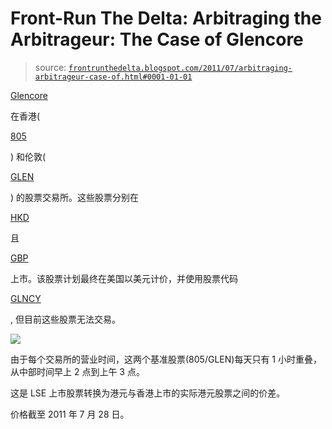 <!--yml

category: 未分类

日期：2024 年 05 月 12 日 23:36:01

-->

# Front-Run The Delta: Arbitraging the Arbitrageur: The Case of Glencore

> source: [`frontrunthedelta.blogspot.com/2011/07/arbitraging-arbitrageur-case-of.html#0001-01-01`](https://frontrunthedelta.blogspot.com/2011/07/arbitraging-arbitrageur-case-of.html#0001-01-01)

[Glencore](http://www.glencore.com/secure/shareholder-information.php)

在香港(

[805](http://www.hkex.com.hk/eng/invest/company/quote_page_e.asp?WidCoID=805&WidCoAbbName=&Month=1&langcode=e)

) 和伦敦(

[GLEN](http://www.londonstockexchange.com/exchange/prices-and-markets/stocks/summary/company-summary.html?fourWayKey=JE00B4T3BW64JEGBXSET0)

) 的股票交易所。这些股票分别在

[HKD](http://en.wikipedia.org/wiki/Hong_Kong_dollar)

且

[GBP](http://en.wikipedia.org/wiki/Pound_sterling)

上市。该股票计划最终在美国以美元计价，并使用股票代码

[GLNCY](http://www.otcmarkets.com/stock/GLNCY/quote)

, 但目前这些股票无法交易。

![](https://blogger.googleusercontent.com/img/b/R29vZ2xl/AVvXsEj1Sq3xxI34dfdkpcaD7Axd2OSN8Wt4UlyAFIhWlZnzF08GDR-90ZFXMdoBvjfkBWrfmAo5mGpYNxxFEI_tuwJq0YB_ULoy912ShIyi6uusXREMP6xs2Esf9_svcpapwIjlXTf_UNXIiUE/s1600/glencoregbp_hkd.jpg)

由于每个交易所的营业时间，这两个基准股票(805/GLEN)每天只有 1 小时重叠，从中部时间早上 2 点到上午 3 点。

这是 LSE 上市股票转换为港元与香港上市的实际港元股票之间的价差。

价格截至 2011 年 7 月 28 日。
